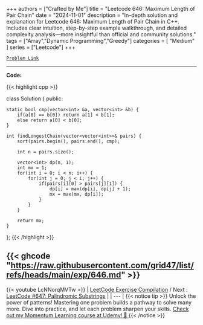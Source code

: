 
+++
authors = ["Crafted by Me"]
title = "Leetcode 646: Maximum Length of Pair Chain"
date = "2024-11-01"
description = "In-depth solution and explanation for Leetcode 646: Maximum Length of Pair Chain in C++. Includes clear intuition, step-by-step example walkthrough, and detailed complexity analysis—more insightful than official and community solutions."
tags = ["Array","Dynamic Programming","Greedy"]
categories = [
    "Medium"
]
series = ["Leetcode"]
+++



[`Problem Link`](https://leetcode.com/problems/maximum-length-of-pair-chain/description/)

---

**Code:**

{{< highlight cpp >}}

class Solution {
public:

    static bool cmp(vector<int> &a, vector<int> &b) {
        if(a[0] == b[0]) return a[1] < b[1];
        else return a[0] < b[0];
    }

    int findLongestChain(vector<vector<int>>& pairs) {
        sort(pairs.begin(), pairs.end(), cmp);
        
        int n = pairs.size();
        
        vector<int> dp(n, 1);
        int mx = 1;
        for(int i = 0; i < n; i++) {
            for(int j = 0; j < i; j++) {
                if(pairs[i][0] > pairs[j][1]) {
                    dp[i] = max(dp[i], dp[j] + 1);
                    mx = max(mx, dp[i]);
                }
            }
        }
        
        return mx;
    }
};
{{< /highlight >}}

{{< ghcode "https://raw.githubusercontent.com/grid47/list/refs/heads/main/exp/646.md" >}}
---
{{< youtube LcNNorqMVTw >}}
| [LeetCode Exercise Compilation](https://grid47.xyz/leetcode/) / Next : [LeetCode #647: Palindromic Substrings](https://grid47.xyz/posts/leetcode_647) |
| --- |
{{< notice tip >}}
Unlock the power of patterns! Mastering one problem builds a pathway to solve many more. Dive into practice, and let each problem sharpen your skills. [Check out my Momentum Learning course at Udemy! 🚀 ](https://www.udemy.com/course/algorithms-and-data-structures-in-cpp/)
{{< /notice >}}

